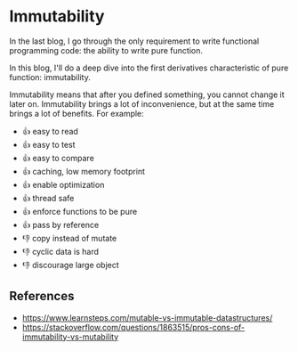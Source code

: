 # Immutability

In the last blog,
I go through the only requirement to write functional programming code: the ability to write pure function.

In this blog, I'll do a deep dive into the first derivatives characteristic of pure function: immutability.

Immutability means that after you defined something, you cannot change it later on.
Immutability brings a lot of inconvenience,
but at the same time brings a lot of benefits.
For example:

- 👍 easy to read
- 👍 easy to test
- 👍 easy to compare
- 👍 caching, low memory footprint
- 👍 enable optimization
- 👍 thread safe
- 👍 enforce functions to be pure
- 👍 pass by reference
- 👎 copy instead of mutate
- 👎 cyclic data is hard
- 👎 discourage large object

## References

- <https://www.learnsteps.com/mutable-vs-immutable-datastructures/>
- <https://stackoverflow.com/questions/1863515/pros-cons-of-immutability-vs-mutability>

